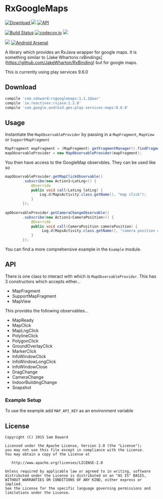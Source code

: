 # RxGoogleMaps

[ ![Download](https://api.bintray.com/packages/sddoward/RxGoogleMaps/RxGoogleMaps/images/download.svg) ](https://bintray.com/sddoward/RxGoogleMaps/RxGoogleMaps/_latestVersion)
<img src="https://img.shields.io/badge/platform-android-green.svg"/>
[![API](https://img.shields.io/badge/API-14%2B-brightgreen.svg?style=flat)](https://android-arsenal.com/api?level=14)


[![Build Status](https://travis-ci.org/sdoward/RxGoogleMaps.svg?branch=master)](https://travis-ci.org/sdoward/RxGoogleMaps)
[![codecov.io](https://codecov.io/github/sdoward/RxGoogleMaps/coverage.svg?branch=master)](https://codecov.io/github/sdoward/RxGoogleMaps?branch=master) <a href="http://www.methodscount.com/?lib=com.sdoward%3Arxgooglemaps%3A1.0"><img src="https://img.shields.io/badge/Methods and size-core: 180 | deps: 21088 | 37 KB-e91e63.svg"></img></a>


<a href="https://opensource.org/licenses/Apache-2.0" target="_blank"><img src="https://img.shields.io/badge/License-Apache_v2.0-blue.svg?style=flat"/></a>
[![Android Arsenal](https://img.shields.io/badge/Android%20Arsenal-RxGoogleMaps-green.svg?style=true)](https://android-arsenal.com/details/1/3050)

A library which provides an RxJava wrapper for google maps. It is something similar to [Jake Whartons rxBindings] (https://github.com/JakeWharton/RxBinding) but for google maps.

This is currently using play services 9.6.0

## Download

```groovy
compile 'com.sdoward:rxgooglemaps:1.1.1@aar'
compile 'io.reactivex:rxjava:1.2.0'
compile 'com.google.android.gms:play-services-maps:9.6.0'
```

## Usage

Instantiate the ```MapObservableProvider``` by passing in a ```MapFragment```, ```MapView``` or ```SupportMapFragment```

```java
MapFragment mapFragment = (MapFragment) getFragmentManager().findFragmentById(R.id.map);
mapObservableProvider = new MapObservableProvider(mapFragment);
```

You then have access to the GoogleMap observbles. They can be used like so

```java
mapObservableProvider.getMapClickObservable()
        .subscribe(new Action1<LatLng>() {
            @Override
            public void call(LatLng latLng) {
                Log.d(MapsActivity.class.getName(), "map click");
            }
        });
        
apObservableProvider.getCameraChangeObservable()
        .subscribe(new Action1<CameraPosition>() {
            @Override
            public void call(CameraPosition cameraPosition) {
                 Log.d(MapsActivity.class.getName(), "camera position changed");
            }
        });
```

You can find a more comprehensive example in the `Example` module.

## API

There is one class to interact with which is `MapObservableProvider`. This has 3 constructors
which accepts either...
 - MapFragment
 - SupportMapFragment
 - MapView

This provides the following observables...
 - MapReady
 - MapClick
 - MapLngClick
 - PolylineClick
 - PolygonClick
 - GroundOverlayClick
 - MarkerClick
 - InfoWindowClick
 - InfoWindowLongClick
 - InfoWindowClose
 - DragChange
 - CameraChange
 - IndoorBuildingChange
 - Snapshot

### Example Setup 

To use the example add `MAP_API_KEY` as an environment variable

License
-------

    Copyright (C) 2015 Sam Doward

    Licensed under the Apache License, Version 2.0 (the "License");
    you may not use this file except in compliance with the License.
    You may obtain a copy of the License at

       http://www.apache.org/licenses/LICENSE-2.0

    Unless required by applicable law or agreed to in writing, software
    distributed under the License is distributed on an "AS IS" BASIS,
    WITHOUT WARRANTIES OR CONDITIONS OF ANY KIND, either express or implied.
    See the License for the specific language governing permissions and
    limitations under the License.
